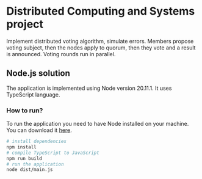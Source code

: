 # Distributed Computing and Systems project
Implement distributed voting algorithm, simulate errors. 
Members propose voting subject, then the nodes apply to quorum, 
then they vote and a result is announced. Voting rounds run in parallel.

## Node.js solution
The application is implemented using Node version 20.11.1.
It uses TypeScript language.

### How to run?
To run the application you need to have Node installed on your machine.
You can download it [here](https://nodejs.org/en/download/).
```bash
# install dependencies
npm install
# compile TypeScript to JavaScript
npm run build
# run the application
node dist/main.js
```
